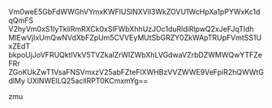 Vm0weE5GbFdWWGhVYmxKWFlUSlNXVll3WkZOVU1WcHpXa1pPYWxKc1dqQmFS
V2hyVm0xS1IyTkliRmRXCk0xSlFWbXhhUzJOc1duRldiRlpwQ2xJeFJqTldh
MlEwVjIxUmQwNVdXbFZpUm5CVVEyMUtSbGRZY0ZkWApTRUpFVmtSS1UxZEdT
bkpoUjJoVFRUQktlVkV5TVZkalZrWlZWbXhLVGdwaVZrbDZWMWQwYTFZeFRr
ZGoKUkZwT1VsaFNSVmxzV25abFZteFlXWHBzVVZWWE9VeFpiR2hQWWtGdlMy
UXlNWElLQ25acllRPT0KCmxmYg==

zmu